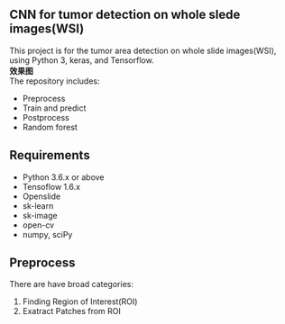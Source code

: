 ## CNN for tumor detection on whole slede images(WSI)  
This project is for the tumor area detection on whole slide images(WSI), using Python 3, keras, and Tensorflow.  
**效果图**  
The repository includes:  

- Preprocess  
- Train and predict   
- Postprocess  
- Random forest  

## Requirements  
- Python 3.6.x or above  
- Tensoflow 1.6.x  
- Openslide  
- sk-learn  
- sk-image  
- open-cv  
- numpy, sciPy  

## Preprocess  
There are have broad categories:  

1. Finding Region of Interest(ROI)  
2. Exatract Patches from ROI  




